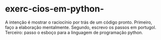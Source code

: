 # exerc-cios-em-python-
A intenção é mostrar o raciocínio por trás de um código pronto.  Primeiro, faço a elaboração mentalmente.  Segundo, escrevo os passos em portugol. Terceiro: passo o esboço para a linguagem de programação python. 
